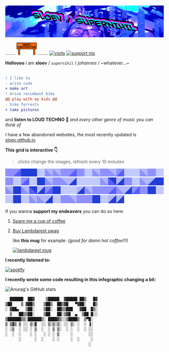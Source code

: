 ![header image](https://raw.githubusercontent.com/sloev/sloev/master/github_profile_header.gif)


........ ![header image](https://raw.githubusercontent.com/sloev/sloev/master/under_construction.gif) ........ [![visits](https://komarev.com/ghpvc/?username=sloev&color=brightgreen&label=visitors)](https://sloev.github.io) [![support nts](https://img.shields.io/static/v1?label=I%20support&message=nts.live%20radio&color=blueviolet)](https://www.nts.live/supporters)

**Helloooo** i am **sloev** / `supernihil` / _johannes_ / ~whatever...~

```diff

! I like to
- write code
+ make art
! drive recumbent bike
@@ play with my kids @@
- hike forrests
+ take pictures
```
and **listen to LOUD TECHNO** 📢 _and every other genre of music you can think of_

I have a few abandoned websites, the most recently updated is [sloev.github.io](https://sloev.github.io)

**This grid is interactive 👇**

> clicks change the images, refresh every 10 minutes
>
<!-- grid_begin -->

<a title="y=0, x=0" href="https://cntr.click/rzAgV8r"><img src="https://raw.githubusercontent.com/sloev/sloev/master/.github/images/020.png" width="5%"/></a><a title="y=0, x=1" href="https://cntr.click/nv8TCbt"><img src="https://raw.githubusercontent.com/sloev/sloev/master/.github/images/024.png" width="5%"/></a><a title="y=0, x=2" href="https://cntr.click/bY1WZPx"><img src="https://raw.githubusercontent.com/sloev/sloev/master/.github/images/021.png" width="5%"/></a><a title="y=0, x=3" href="https://cntr.click/6XhYnAf"><img src="https://raw.githubusercontent.com/sloev/sloev/master/.github/images/021.png" width="5%"/></a><a title="y=0, x=4" href="https://cntr.click/mg6yaXX"><img src="https://raw.githubusercontent.com/sloev/sloev/master/.github/images/019.png" width="5%"/></a><a title="y=0, x=5" href="https://cntr.click/bJDvRD1"><img src="https://raw.githubusercontent.com/sloev/sloev/master/.github/images/022.png" width="5%"/></a><a title="y=0, x=6" href="https://cntr.click/0kTWB8G"><img src="https://raw.githubusercontent.com/sloev/sloev/master/.github/images/022.png" width="5%"/></a><a title="y=0, x=7" href="https://cntr.click/J4B7ars"><img src="https://raw.githubusercontent.com/sloev/sloev/master/.github/images/020.png" width="5%"/></a><a title="y=0, x=8" href="https://cntr.click/jtRCh32"><img src="https://raw.githubusercontent.com/sloev/sloev/master/.github/images/024.png" width="5%"/></a><a title="y=0, x=9" href="https://cntr.click/9Kfrs7Q"><img src="https://raw.githubusercontent.com/sloev/sloev/master/.github/images/020.png" width="5%"/></a><a title="y=0, x=10" href="https://cntr.click/zKN12zd"><img src="https://raw.githubusercontent.com/sloev/sloev/master/.github/images/019.png" width="5%"/></a><a title="y=0, x=11" href="https://cntr.click/Cq5tZ73"><img src="https://raw.githubusercontent.com/sloev/sloev/master/.github/images/022.png" width="5%"/></a><a title="y=0, x=12" href="https://cntr.click/s62NNk1"><img src="https://raw.githubusercontent.com/sloev/sloev/master/.github/images/020.png" width="5%"/></a><a title="y=0, x=13" href="https://cntr.click/6VvQ68x"><img src="https://raw.githubusercontent.com/sloev/sloev/master/.github/images/022.png" width="5%"/></a><a title="y=0, x=14" href="https://cntr.click/8g8T8q0"><img src="https://raw.githubusercontent.com/sloev/sloev/master/.github/images/024.png" width="5%"/></a><a title="y=1, x=0" href="https://cntr.click/q4DwXzm"><img src="https://raw.githubusercontent.com/sloev/sloev/master/.github/images/019.png" width="5%"/></a><a title="y=1, x=1" href="https://cntr.click/0V9AxCv"><img src="https://raw.githubusercontent.com/sloev/sloev/master/.github/images/019.png" width="5%"/></a><a title="y=1, x=2" href="https://cntr.click/ZVmG2qp"><img src="https://raw.githubusercontent.com/sloev/sloev/master/.github/images/022.png" width="5%"/></a><a title="y=1, x=3" href="https://cntr.click/kRrGNg1"><img src="https://raw.githubusercontent.com/sloev/sloev/master/.github/images/020.png" width="5%"/></a><a title="y=1, x=4" href="https://cntr.click/j8GQrv6"><img src="https://raw.githubusercontent.com/sloev/sloev/master/.github/images/019.png" width="5%"/></a><a title="y=1, x=5" href="https://cntr.click/wg6vdG1"><img src="https://raw.githubusercontent.com/sloev/sloev/master/.github/images/020.png" width="5%"/></a><a title="y=1, x=6" href="https://cntr.click/nttN2qK"><img src="https://raw.githubusercontent.com/sloev/sloev/master/.github/images/019.png" width="5%"/></a><a title="y=1, x=7" href="https://cntr.click/HKCwR6y"><img src="https://raw.githubusercontent.com/sloev/sloev/master/.github/images/024.png" width="5%"/></a><a title="y=1, x=8" href="https://cntr.click/dvv5W5H"><img src="https://raw.githubusercontent.com/sloev/sloev/master/.github/images/019.png" width="5%"/></a><a title="y=1, x=9" href="https://cntr.click/90zDRFJ"><img src="https://raw.githubusercontent.com/sloev/sloev/master/.github/images/021.png" width="5%"/></a><a title="y=1, x=10" href="https://cntr.click/39Jw6bm"><img src="https://raw.githubusercontent.com/sloev/sloev/master/.github/images/022.png" width="5%"/></a><a title="y=1, x=11" href="https://cntr.click/pVBpxA4"><img src="https://raw.githubusercontent.com/sloev/sloev/master/.github/images/020.png" width="5%"/></a><a title="y=1, x=12" href="https://cntr.click/AFzY7L6"><img src="https://raw.githubusercontent.com/sloev/sloev/master/.github/images/022.png" width="5%"/></a><a title="y=1, x=13" href="https://cntr.click/2WcBBhs"><img src="https://raw.githubusercontent.com/sloev/sloev/master/.github/images/023.png" width="5%"/></a><a title="y=1, x=14" href="https://cntr.click/Ad3GNN0"><img src="https://raw.githubusercontent.com/sloev/sloev/master/.github/images/019.png" width="5%"/></a><a title="y=2, x=0" href="https://cntr.click/T6q6aK2"><img src="https://raw.githubusercontent.com/sloev/sloev/master/.github/images/019.png" width="5%"/></a><a title="y=2, x=1" href="https://cntr.click/5QsCB6b"><img src="https://raw.githubusercontent.com/sloev/sloev/master/.github/images/019.png" width="5%"/></a><a title="y=2, x=2" href="https://cntr.click/fLJYFL7"><img src="https://raw.githubusercontent.com/sloev/sloev/master/.github/images/022.png" width="5%"/></a><a title="y=2, x=3" href="https://cntr.click/S8aJd9m"><img src="https://raw.githubusercontent.com/sloev/sloev/master/.github/images/025.png" width="5%"/></a><a title="y=2, x=4" href="https://cntr.click/9Gz85HW"><img src="https://raw.githubusercontent.com/sloev/sloev/master/.github/images/023.png" width="5%"/></a><a title="y=2, x=5" href="https://cntr.click/csxG94Q"><img src="https://raw.githubusercontent.com/sloev/sloev/master/.github/images/020.png" width="5%"/></a><a title="y=2, x=6" href="https://cntr.click/kDq0H12"><img src="https://raw.githubusercontent.com/sloev/sloev/master/.github/images/019.png" width="5%"/></a><a title="y=2, x=7" href="https://cntr.click/jNaMw7f"><img src="https://raw.githubusercontent.com/sloev/sloev/master/.github/images/022.png" width="5%"/></a><a title="y=2, x=8" href="https://cntr.click/J4ANbsb"><img src="https://raw.githubusercontent.com/sloev/sloev/master/.github/images/023.png" width="5%"/></a><a title="y=2, x=9" href="https://cntr.click/BngxJG0"><img src="https://raw.githubusercontent.com/sloev/sloev/master/.github/images/021.png" width="5%"/></a><a title="y=2, x=10" href="https://cntr.click/Rw08Yxz"><img src="https://raw.githubusercontent.com/sloev/sloev/master/.github/images/022.png" width="5%"/></a><a title="y=2, x=11" href="https://cntr.click/x9TzCcr"><img src="https://raw.githubusercontent.com/sloev/sloev/master/.github/images/021.png" width="5%"/></a><a title="y=2, x=12" href="https://cntr.click/bbh5nB7"><img src="https://raw.githubusercontent.com/sloev/sloev/master/.github/images/022.png" width="5%"/></a><a title="y=2, x=13" href="https://cntr.click/2dJjqSs"><img src="https://raw.githubusercontent.com/sloev/sloev/master/.github/images/025.png" width="5%"/></a><a title="y=2, x=14" href="https://cntr.click/4dzDLf2"><img src="https://raw.githubusercontent.com/sloev/sloev/master/.github/images/023.png" width="5%"/></a><a title="y=3, x=0" href="https://cntr.click/fvZ972P"><img src="https://raw.githubusercontent.com/sloev/sloev/master/.github/images/024.png" width="5%"/></a><a title="y=3, x=1" href="https://cntr.click/z9xZs9p"><img src="https://raw.githubusercontent.com/sloev/sloev/master/.github/images/021.png" width="5%"/></a><a title="y=3, x=2" href="https://cntr.click/1AnQqBx"><img src="https://raw.githubusercontent.com/sloev/sloev/master/.github/images/019.png" width="5%"/></a><a title="y=3, x=3" href="https://cntr.click/vZt1TdP"><img src="https://raw.githubusercontent.com/sloev/sloev/master/.github/images/019.png" width="5%"/></a><a title="y=3, x=4" href="https://cntr.click/X0P7psJ"><img src="https://raw.githubusercontent.com/sloev/sloev/master/.github/images/023.png" width="5%"/></a><a title="y=3, x=5" href="https://cntr.click/hBN2sWm"><img src="https://raw.githubusercontent.com/sloev/sloev/master/.github/images/022.png" width="5%"/></a><a title="y=3, x=6" href="https://cntr.click/BzQVKJ9"><img src="https://raw.githubusercontent.com/sloev/sloev/master/.github/images/020.png" width="5%"/></a><a title="y=3, x=7" href="https://cntr.click/YssLwx1"><img src="https://raw.githubusercontent.com/sloev/sloev/master/.github/images/020.png" width="5%"/></a><a title="y=3, x=8" href="https://cntr.click/x3S1bnq"><img src="https://raw.githubusercontent.com/sloev/sloev/master/.github/images/024.png" width="5%"/></a><a title="y=3, x=9" href="https://cntr.click/YB6czt8"><img src="https://raw.githubusercontent.com/sloev/sloev/master/.github/images/022.png" width="5%"/></a><a title="y=3, x=10" href="https://cntr.click/pfTLn46"><img src="https://raw.githubusercontent.com/sloev/sloev/master/.github/images/023.png" width="5%"/></a><a title="y=3, x=11" href="https://cntr.click/gahP0hB"><img src="https://raw.githubusercontent.com/sloev/sloev/master/.github/images/024.png" width="5%"/></a><a title="y=3, x=12" href="https://cntr.click/HfCF82M"><img src="https://raw.githubusercontent.com/sloev/sloev/master/.github/images/020.png" width="5%"/></a><a title="y=3, x=13" href="https://cntr.click/Ft1dQy9"><img src="https://raw.githubusercontent.com/sloev/sloev/master/.github/images/021.png" width="5%"/></a><a title="y=3, x=14" href="https://cntr.click/m2JDM7a"><img src="https://raw.githubusercontent.com/sloev/sloev/master/.github/images/019.png" width="5%"/></a><a title="y=4, x=0" href="https://cntr.click/0jzNc2P"><img src="https://raw.githubusercontent.com/sloev/sloev/master/.github/images/019.png" width="5%"/></a><a title="y=4, x=1" href="https://cntr.click/MCtzA6k"><img src="https://raw.githubusercontent.com/sloev/sloev/master/.github/images/021.png" width="5%"/></a><a title="y=4, x=2" href="https://cntr.click/a0fNShb"><img src="https://raw.githubusercontent.com/sloev/sloev/master/.github/images/019.png" width="5%"/></a><a title="y=4, x=3" href="https://cntr.click/d8dYka0"><img src="https://raw.githubusercontent.com/sloev/sloev/master/.github/images/022.png" width="5%"/></a><a title="y=4, x=4" href="https://cntr.click/Wvb4mTP"><img src="https://raw.githubusercontent.com/sloev/sloev/master/.github/images/022.png" width="5%"/></a><a title="y=4, x=5" href="https://cntr.click/g7trDFM"><img src="https://raw.githubusercontent.com/sloev/sloev/master/.github/images/023.png" width="5%"/></a><a title="y=4, x=6" href="https://cntr.click/m21JFTW"><img src="https://raw.githubusercontent.com/sloev/sloev/master/.github/images/019.png" width="5%"/></a><a title="y=4, x=7" href="https://cntr.click/WmhP5RC"><img src="https://raw.githubusercontent.com/sloev/sloev/master/.github/images/020.png" width="5%"/></a><a title="y=4, x=8" href="https://cntr.click/y9w8XxW"><img src="https://raw.githubusercontent.com/sloev/sloev/master/.github/images/022.png" width="5%"/></a><a title="y=4, x=9" href="https://cntr.click/2397V6g"><img src="https://raw.githubusercontent.com/sloev/sloev/master/.github/images/020.png" width="5%"/></a><a title="y=4, x=10" href="https://cntr.click/G3Pgbxd"><img src="https://raw.githubusercontent.com/sloev/sloev/master/.github/images/020.png" width="5%"/></a><a title="y=4, x=11" href="https://cntr.click/3aRKcmW"><img src="https://raw.githubusercontent.com/sloev/sloev/master/.github/images/021.png" width="5%"/></a><a title="y=4, x=12" href="https://cntr.click/7rGfqAs"><img src="https://raw.githubusercontent.com/sloev/sloev/master/.github/images/019.png" width="5%"/></a><a title="y=4, x=13" href="https://cntr.click/37rZD66"><img src="https://raw.githubusercontent.com/sloev/sloev/master/.github/images/023.png" width="5%"/></a><a title="y=4, x=14" href="https://cntr.click/qx9YNj0"><img src="https://raw.githubusercontent.com/sloev/sloev/master/.github/images/023.png" width="5%"/></a>

<!-- grid_end -->
If you wanna **support my endeavors** you can do so here:

1. [Spare me a cup of coffee](https://buymeacoffee.com/sloev)
2. [Buy Lambdarest swag](https://www.redbubble.com/i/mug/Lambdarest-by-sloev/73793554.9Q0AD)

    like **this mug** for example: _(good for damn hot coffee!!!)_

    [![lambdarest mug](https://github.com/sloev/python-lambdarest/blob/master/.github/lambdarest_mug.png)](https://www.redbubble.com/i/mug/Lambdarest-by-sloev/73793554.9Q0AD)

**I recently listened to:**

[![spotify](https://spotify-github-profile.vercel.app/api/view.svg?uid=7k06lc8ikbcq4n5iaxrax44p5&cover_image=true&theme=novatorem)](https://open.spotify.com/user/7k06lc8ikbcq4n5iaxrax44p5?si=de34d4941c3d47ed)

**I recently wrote some code resulting in this infographic changing a bit:**

![Anurag's GitHub stats](https://github-readme-stats.vercel.app/api?username=sloev&count_private=true&hide_title=true&show_icons=true&theme=radical&include_all_commits=true&hide_rank=true)


      ██████  ██▓     ▒█████  ▓█████ ██▒   █▓
    ▒██    ▒ ▓██▒    ▒██▒  ██▒▓█   ▀▓██░   █▒
    ░ ▓██▄   ▒██░    ▒██░  ██▒▒███   ▓██  █▒░
      ▒   ██▒▒██░    ▒██   ██░▒▓█  ▄  ▒██ █░░
    ▒██████▒▒░██████▒░ ████▓▒░░▒████▒  ▒▀█░  
    ▒ ▒▓▒ ▒ ░░ ▒░▓  ░░ ▒░▒░▒░ ░░ ▒░ ░  ░ ▐░  
    ░ ░▒  ░ ░░ ░ ▒  ░  ░ ▒ ▒░  ░ ░  ░  ░ ░░  
    ░  ░  ░    ░ ░   ░ ░ ░ ▒     ░       ░░  
          ░      ░  ░    ░ ░     ░  ░     ░  
                                         ░  
